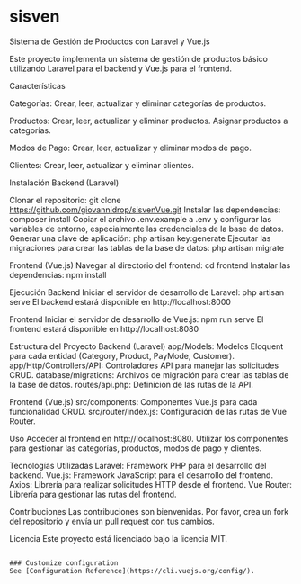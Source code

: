 # sisven

Sistema de Gestión de Productos con Laravel y Vue.js

Este proyecto implementa un sistema de gestión de productos básico utilizando Laravel para el backend y Vue.js para el frontend.

Características

Categorías:
Crear, leer, actualizar y eliminar categorías de productos.

Productos:
Crear, leer, actualizar y eliminar productos.
Asignar productos a categorías.

Modos de Pago:
Crear, leer, actualizar y eliminar modos de pago.

Clientes:
Crear, leer, actualizar y eliminar clientes.

Instalación
Backend (Laravel)

Clonar el repositorio: git clone https://github.com/giovannidrop/sisvenVue.git
Instalar las dependencias: composer install
Copiar el archivo .env.example a .env y configurar las variables de entorno, especialmente las credenciales de la base de datos.
Generar una clave de aplicación: php artisan key:generate
Ejecutar las migraciones para crear las tablas de la base de datos: php artisan migrate

Frontend (Vue.js)
Navegar al directorio del frontend: cd frontend
Instalar las dependencias: npm install

Ejecución
Backend
Iniciar el servidor de desarrollo de Laravel: php artisan serve
El backend estará disponible en http://localhost:8000

Frontend
Iniciar el servidor de desarrollo de Vue.js: npm run serve
El frontend estará disponible en http://localhost:8080

Estructura del Proyecto
Backend (Laravel)
app/Models: Modelos Eloquent para cada entidad (Category, Product, PayMode, Customer).
app/Http/Controllers/API: Controladores API para manejar las solicitudes CRUD.
database/migrations: Archivos de migración para crear las tablas de la base de datos.
routes/api.php: Definición de las rutas de la API.

Frontend (Vue.js)
src/components: Componentes Vue.js para cada funcionalidad CRUD.
src/router/index.js: Configuración de las rutas de Vue Router.

Uso
Acceder al frontend en http://localhost:8080.
Utilizar los componentes para gestionar las categorías, productos, modos de pago y clientes.

Tecnologías Utilizadas
Laravel: Framework PHP para el desarrollo del backend.
Vue.js: Framework JavaScript para el desarrollo del frontend.
Axios: Librería para realizar solicitudes HTTP desde el frontend.
Vue Router: Librería para gestionar las rutas del frontend.

Contribuciones
Las contribuciones son bienvenidas. Por favor, crea un fork del repositorio y envía un pull request con tus cambios.

Licencia
Este proyecto está licenciado bajo la licencia MIT.
```

### Customize configuration
See [Configuration Reference](https://cli.vuejs.org/config/).
